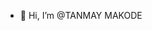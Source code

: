 - 👋 Hi, I’m @TANMAY MAKODE

<!---
TANMAYMAKODE/TANMAYMAKODE is a ✨ special ✨ repository because its `README.md` (this file) appears on your GitHub profile.
You can click the Preview link to take a look at your changes.
--->
